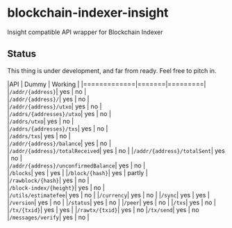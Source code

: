 # blockchain-indexer-insight
Insight compatible API wrapper for Blockchain Indexer

## Status
This thing is under development, and far from ready. Feel free to pitch in.

|API          | Dummy | Working |
|=============|=======|=========|
|```/addr/{address}```| yes | no |    
|```/addr/{address}/```| yes | no |   
|```/addr/{address}/utxo```| yes | no |    
|```/addrs/{addresses}/utxo```| yes | no |   
|```/addrs/utxo```| yes | no |   
|```/addrs/{addresses}/txs```| yes | no |  
|```/addrs/txs```| yes | no |    
|```/addr/{address}/balance```| yes | no |   
|```/addr/{address}/totalReceived```| yes | no | 
|```/addr/{address}/totalSent```| yes | no |    
|```/addr/{address}/unconfirmedBalance```| yes | no |   
|```/blocks```| yes | yes |
|```/block/{hash}```| yes | partly |    
|```/rawblock/{hash}```| yes | no |    
|```/block-index/{height}```| yes | no |  
|```/utils/estimatefee```| yes | no | 
|```/currency```| yes | no | 
|```/sync```| yes | yes |   
|```/version```| yes | no |
|```/status```| yes | no |
|```/peer```| yes | no |
|```/txs```| yes | no |
|```/tx/{txid}```| yes | yes |
|```/rawtx/{txid}```| yes | no 
|```/tx/send```| yes | no 
|```/messages/verify```| yes | no | 
